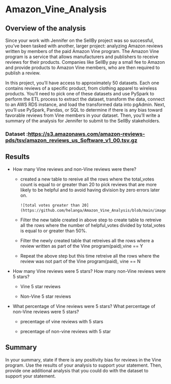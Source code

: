 # Amazon_Vine_Analysis

## Overview of the analysis

Since your work with Jennifer on the SellBy project was so successful, you’ve been tasked with another, larger project: analyzing Amazon reviews written by members of the paid Amazon Vine program. The Amazon Vine program is a service that allows manufacturers and publishers to receive reviews for their products. Companies like SellBy pay a small fee to Amazon and provide products to Amazon Vine members, who are then required to publish a review.

In this project, you’ll have access to approximately 50 datasets. Each one contains reviews of a specific product, from clothing apparel to wireless products. You’ll need to pick one of these datasets and use PySpark to perform the ETL process to extract the dataset, transform the data, connect to an AWS RDS instance, and load the transformed data into pgAdmin. Next, you’ll use PySpark, Pandas, or SQL to determine if there is any bias toward favorable reviews from Vine members in your dataset. Then, you’ll write a summary of the analysis for Jennifer to submit to the SellBy stakeholders.

### Dataset :https://s3.amazonaws.com/amazon-reviews-pds/tsv/amazon_reviews_us_Software_v1_00.tsv.gz


## Results

- How many Vine reviews and non-Vine reviews were there?
 
  - created a new table to rereive all the rows where the total_votes count is equal to or greater than 20 to pick reviews that are more likely to be helpful and to avoid having division by zero errors later on.

        ![total votes greater than 20](https://github.com/helanga/Amazon_Vine_Analysis/blob/main/images/totvotesgreat20.PNG)


   - Filter the new table created in above step to create table to retreive all the rows where the number of helpful_votes divided by total_votes is equal to or greater than 50%.


   - Filter the newly created table that retreives all the rows where a review written as part of the Vine program(paid),vine == Y


   - Repeat the above step  but this time retreive all the rows where the review was not part of the Vine program(paid), vine == N

- How many Vine reviews were 5 stars? How many non-Vine reviews were 5 stars?

  - Vine 5 star reviews


  - Non-Vine 5 star reviews

- What percentage of Vine reviews were 5 stars? What percentage of non-Vine reviews were 5 stars?

  - precentage of vine reviews with 5 stars

  - precentage of non-vine reviews with 5 star

## Summary

In your summary, state if there is any positivity bias for reviews in the Vine program. Use the results of your analysis to support your statement. Then, provide one additional analysis that you could do with the dataset to support your statement.
